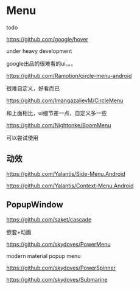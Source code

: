 # Menu

todo





https://github.com/google/hover

under heavy development

google出品的很难看的ui。。。

https://github.com/Ramotion/circle-menu-android

很难自定义，好看而已

https://github.com/ImangazalievM/CircleMenu

和上面相比，ui细节差一点，自定义多一些

https://github.com/Nightonke/BoomMenu

可以尝试使用



## 动效

https://github.com/Yalantis/Side-Menu.Android

https://github.com/Yalantis/Context-Menu.Android



## PopupWindow

https://github.com/saket/cascade

嵌套+动画

https://github.com/skydoves/PowerMenu

modern material popup menu

https://github.com/skydoves/PowerSpinner

https://github.com/skydoves/Submarine